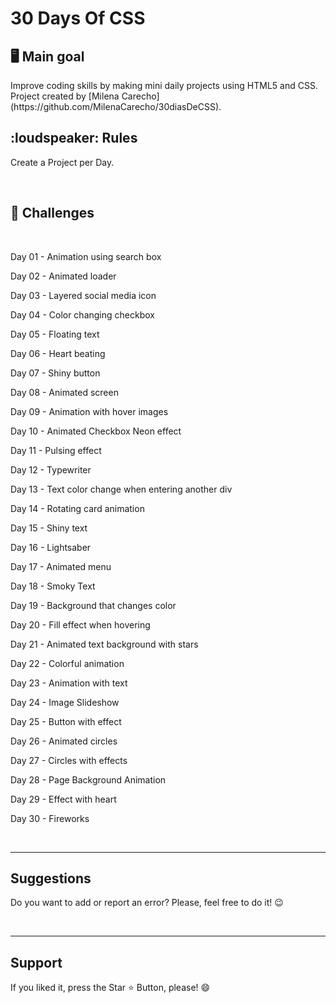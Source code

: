 <h1> 30 Days Of CSS </h1>

<h2> 🖥 Main goal </h2>
<p> Improve coding skills by making mini daily projects using HTML5 and CSS. Project created by [Milena Carecho](https://github.com/MilenaCarecho/30diasDeCSS). </p>

<h2> :loudspeaker: Rules </h2>

<p> Create a Project per Day. </p>
<br>

<h2> 📝 Challenges </h2>
<br>

<p> Day 01 - Animation using search box </P>
<p> Day 02 - Animated loader</P>
<p> Day 03 - Layered social media icon</P>
<p> Day 04 - Color changing checkbox</P>
<p> Day 05 - Floating text</P>
<p> Day 06 - Heart beating</P>
<p> Day 07 - Shiny button</P>
<p> Day 08 - Animated screen</P>
<p> Day 09 - Animation with hover images</P>
<p> Day 10 - Animated Checkbox Neon effect</P>
<p> Day 11 - Pulsing effect</P>
<p> Day 12 - Typewriter</P>
<p> Day 13 - Text color change when entering another div</P>
<p> Day 14 - Rotating card animation</P>
<p> Day 15 - Shiny text</P>
<p> Day 16 - Lightsaber</P>
<p> Day 17 - Animated menu</P>
<p> Day 18 - Smoky Text</P>
<p> Day 19 - Background that changes color</P>
<p> Day 20 - Fill effect when hovering</P>
<p> Day 21 - Animated text background with stars</P>
<p> Day 22 - Colorful animation</P>
<p> Day 23 - Animation with text</P>
<p> Day 24 - Image Slideshow</P>
<p> Day 25 - Button with effect</P>
<p> Day 26 - Animated circles</P>
<p> Day 27 - Circles with effects</P>
<p> Day 28 - Page Background Animation</P>
<p> Day 29 - Effect with heart</P>
<p> Day 30 - Fireworks</P>

<br>
<hr>
<h2> Suggestions </h2>
<p> Do you want to add or report an error? Please, feel free to do it! 😉 </p>

<br>
<hr>
<h2> Support </h2>
<p> If you liked it, press the Star ⭐ Button, please! 😄 </p>
